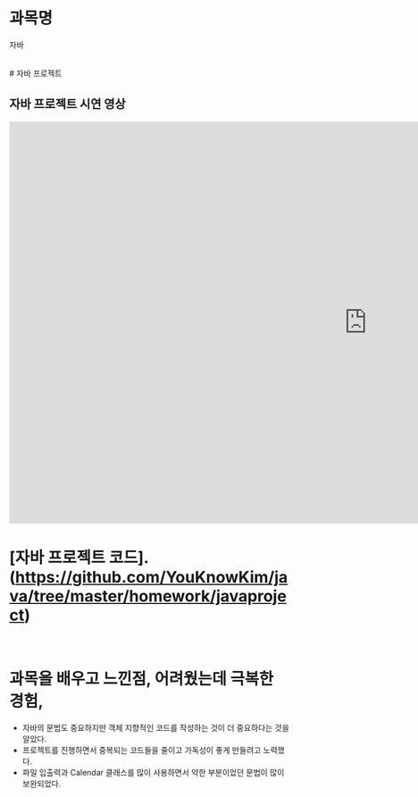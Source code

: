 
# 과목명
자바

<br>
# 자바 프로젝트

## 자바 프로젝트 시연 영상  
<iframe width="1280" height="720" src="https://www.youtube.com/embed/oxPrKWcNmcc" title="YouTube video player" frameborder="0" allow="accelerometer; autoplay; clipboard-write; encrypted-media; gyroscope; picture-in-picture" allowfullscreen></iframe>



# [자바 프로젝트 코드].(https://github.com/YouKnowKim/java/tree/master/homework/javaproject)

<br>

# 과목을 배우고 느낀점, 어려웠는데 극복한 경험,  
  - 자바의 문법도 중요하지만 객체 지향적인 코드를 작성하는 것이 더 중요하다는 것을 알았다.
  - 프로젝트를 진행하면서 중복되는 코드들을 줄이고 가독성이 좋게 만들려고 노력했다.
  - 파일 입출력과 Calendar 클래스를 많이 사용하면서 약한 부분이었던 문법이 많이 보완되었다.
